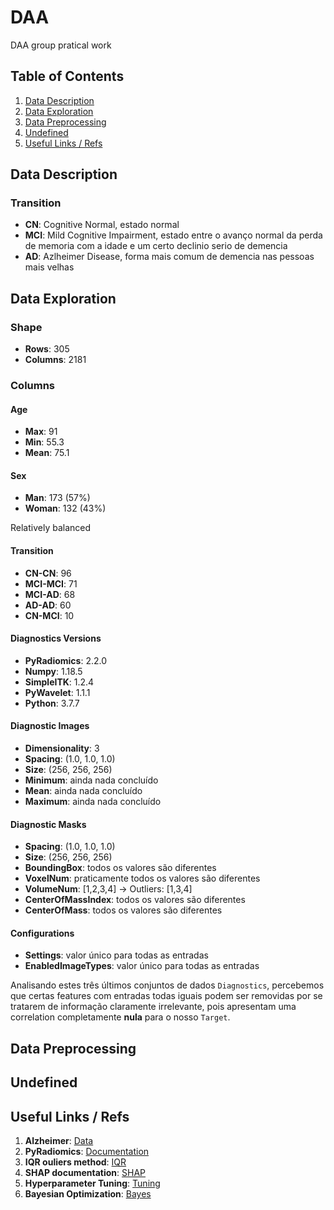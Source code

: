 # DAA
DAA group pratical work

## Table of Contents

1. [Data Description](#data-description)
2. [Data Exploration](#data-exploration)
3. [Data Preprocessing](#data-preprocessing)
4. [Undefined](#undefined)
5. [Useful Links / Refs](#useful-links--refs)

## Data Description
### Transition
- **CN**: Cognitive Normal, estado normal
- **MCI**: Mild Cognitive Impairment, estado entre o avanço normal da perda de memoria com a idade e um certo declinio serio de demencia
- **AD**: Azlheimer Disease, forma mais comum de demencia nas pessoas mais velhas


## Data Exploration
### Shape 
- **Rows**: 305
- **Columns**: 2181

### Columns
#### Age
- **Max**: 91
- **Min**: 55.3
- **Mean**: 75.1

#### Sex
- **Man**: 173 (57%)
- **Woman**: 132 (43%)

Relatively balanced

#### Transition
- **CN-CN**: 96
- **MCI-MCI**: 71
- **MCI-AD**: 68
- **AD-AD**: 60
- **CN-MCI**: 10

#### Diagnostics Versions
- **PyRadiomics**: 2.2.0
- **Numpy**: 1.18.5
- **SimpleITK**: 1.2.4
- **PyWavelet**: 1.1.1
- **Python**: 3.7.7

#### Diagnostic Images
- **Dimensionality**: 3
- **Spacing**: (1.0, 1.0, 1.0)
- **Size**: (256, 256, 256)
- **Minimum**: ainda nada concluído
- **Mean**: ainda nada concluído
- **Maximum**: ainda nada concluído

#### Diagnostic Masks
- **Spacing**: (1.0, 1.0, 1.0)
- **Size**: (256, 256, 256)
- **BoundingBox**: todos os valores são diferentes
- **VoxelNum**: praticamente todos os valores são diferentes
- **VolumeNum**: [1,2,3,4] -> Outliers: [1,3,4]
- **CenterOfMassIndex**: todos os valores são diferentes
- **CenterOfMass**: todos os valores são diferentes

#### Configurations
- **Settings**: valor único para todas as entradas 
- **EnabledImageTypes**: valor único para todas as entradas

Analisando estes três últimos conjuntos de dados `Diagnostics`, percebemos que certas features com entradas todas iguais podem ser removidas por se tratarem de informação claramente irrelevante, pois apresentam uma correlation completamente **nula** para o nosso `Target`.


## Data Preprocessing



## Undefined


## Useful Links / Refs
1. **Alzheimer**: [Data](http://adni.loni.usc.edu/)
2. **PyRadiomics**: [Documentation](https://pyradiomics.readthedocs.io/en/latest/features.html)
3. **IQR ouliers method**: [IQR](https://builtin.com/articles/1-5-iqr-rule)
4. **SHAP documentation**: [SHAP](https://shap.readthedocs.io/en/latest/)
5. **Hyperparameter Tuning**: [Tuning](https://www.geeksforgeeks.org/hyperparameter-tuning/)
6. **Bayesian Optimization**: [Bayes](https://www.geeksforgeeks.org/catboost-bayesian-optimization/)